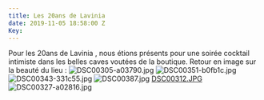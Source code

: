 ```yaml
---
title: Les 20ans de Lavinia
date: 2019-11-05 18:58:00 Z
Key: 
---
```


Pour les 20ans de Lavinia , nous étions présents pour une soirée cocktail intimiste dans les belles caves voutées de la boutique.
Retour en image sur la beauté du lieu :
![DSC00305-a03790.jpg](/uploads/DSC00305-a03790.jpg)
![DSC00351-b0fb1c.jpg](/uploads/DSC00351-b0fb1c.jpg)
![DSC00343-331c55.jpg](/uploads/DSC00343-331c55.jpg)
![DSC00387.jpg](/uploads/DSC00387.jpg)
[DSC00312.JPG](/uploads/DSC00312.JPG)
![DSC00327-a02816.jpg](/uploads/DSC00327-a02816.jpg)